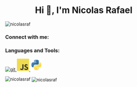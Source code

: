 <h1 align="center">Hi 👋, I'm Nicolas Rafael</h1>
<p align="left"> <img src="https://komarev.com/ghpvc/?username=nicolasraf&label=Profile%20views&color=0e75b6&style=flat" alt="nicolasraf" /> </p>

<h3 align="left">Connect with me:</h3>
<p align="left">
</p>

<h3 align="left">Languages and Tools:</h3>
<p align="left"> <a href="https://git-scm.com/" target="_blank" rel="noreferrer"> <img src="https://www.vectorlogo.zone/logos/git-scm/git-scm-icon.svg" alt="git" width="40" height="40"/> </a> <a href="https://developer.mozilla.org/en-US/docs/Web/JavaScript" target="_blank" rel="noreferrer"> <img src="https://raw.githubusercontent.com/devicons/devicon/master/icons/javascript/javascript-original.svg" alt="javascript" width="40" height="40"/> </a> <a href="https://www.python.org" target="_blank" rel="noreferrer"> <img src="https://raw.githubusercontent.com/devicons/devicon/master/icons/python/python-original.svg" alt="python" width="40" height="40"/> </a> </p>

<p><img align="left" src="https://github-readme-stats.vercel.app/api/top-langs?username=nicolasraf&show_icons=true&locale=en&layout=compact" alt="nicolasraf" /></p>

<p>&nbsp;<img align="center" src="https://github-readme-stats.vercel.app/api?username=nicolasraf&show_icons=true&locale=en" alt="nicolasraf" /></p>

